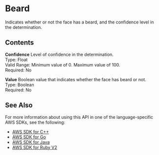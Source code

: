 # Beard<a name="API_Beard"></a>

Indicates whether or not the face has a beard, and the confidence level in the determination\.

## Contents<a name="API_Beard_Contents"></a>

 **Confidence**   <a name="rekognition-Type-Beard-Confidence"></a>
Level of confidence in the determination\.  
Type: Float  
Valid Range: Minimum value of 0\. Maximum value of 100\.  
Required: No

 **Value**   <a name="rekognition-Type-Beard-Value"></a>
Boolean value that indicates whether the face has beard or not\.  
Type: Boolean  
Required: No

## See Also<a name="API_Beard_SeeAlso"></a>

For more information about using this API in one of the language\-specific AWS SDKs, see the following:
+  [AWS SDK for C\+\+](https://docs.aws.amazon.com/goto/SdkForCpp/rekognition-2016-06-27/Beard) 
+  [AWS SDK for Go](https://docs.aws.amazon.com/goto/SdkForGoV1/rekognition-2016-06-27/Beard) 
+  [AWS SDK for Java](https://docs.aws.amazon.com/goto/SdkForJava/rekognition-2016-06-27/Beard) 
+  [AWS SDK for Ruby V2](https://docs.aws.amazon.com/goto/SdkForRubyV2/rekognition-2016-06-27/Beard) 